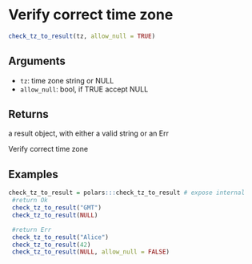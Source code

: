 # Verify correct time zone

```r
check_tz_to_result(tz, allow_null = TRUE)
```

## Arguments

- `tz`: time zone string or NULL
- `allow_null`: bool, if TRUE accept NULL

## Returns

a result object, with either a valid string or an Err

Verify correct time zone

## Examples

```r
check_tz_to_result = polars:::check_tz_to_result # expose internal
 #return Ok
 check_tz_to_result("GMT")
 check_tz_to_result(NULL)

 #return Err
 check_tz_to_result("Alice")
 check_tz_to_result(42)
 check_tz_to_result(NULL, allow_null = FALSE)
```